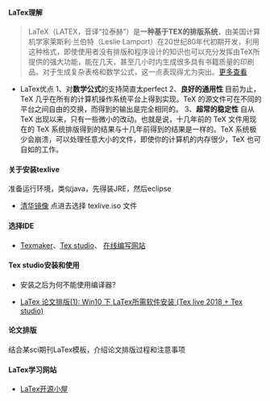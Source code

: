 #### LaTex理解
>LaTeX（LATEX，音译“拉泰赫”）是**一种基于ΤΕΧ的排版系统**，由美国计算机学家莱斯利·兰伯特（Leslie Lamport）在20世纪80年代初期开发，利用这种格式，即使使用者没有排版和程序设计的知识也可以充分发挥由TeX所提供的强大功能，能在几天，甚至几小时内生成很多具有书籍质量的印刷品。对于生成复杂表格和数学公式，这一点表现得尤为突出。[更多查看](https://www.latexstudio.net/page/introduction-to-latex/)
* LaTex优点
1、对**数学公式**的支持简直太perfect
2、**良好的通用性** 目前为止，TeX 几乎在所有的计算机操作系统平台上得到实现。TeX 的源文件可在不同的平台之间自由的交换，而得到的输出是完全相同的。
3、**超常的稳定性** 自从 TeX 出现以来，只有一些微小的改动。也就是说，十几年前的 TeX 文件用现在的 TeX 系统排版得到的结果与十几年前得到的结果是一样的。TeX 系统极少会崩溃，可以处理任意大小的文件，即使你的计算机的内存很少，TeX 也可自如的工作。

#### 关于安装texlive
准备运行环境，类似java，先得装JRE，然后eclipse
* [清华镜像](https://mirrors.tuna.tsinghua.edu.cn/CTAN/systems/texlive/Images/) 点进去选择 texlive.iso 文件
#### 选择IDE
* [Texmaker](https://sourceforge.net/projects/texstudio/)、[Tex studio](https://www.xm1math.net/texmaker/)、 [在线编写网站](https://www.overleaf.com)
#### Tex studio安装和使用
* 安装之后为何不能使用编译器?

* [LaTex 论文排版(1): Win10 下 LaTex所需软件安装 (Tex live 2018 + Tex studio)
](https://blog.csdn.net/zaishuiyifangxym/article/details/88170827)

#### 论文排版
结合某sci期刊LaTex模板，介绍论文排版过程和注意事项


#### LaTex学习网站
* [LaTex开源小屋](https://www.latexstudio.net/)


